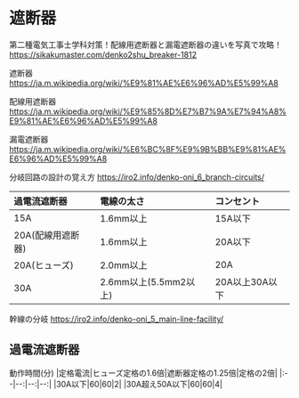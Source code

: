 # 遮断器
第二種電気工事士学科対策！配線用遮断器と漏電遮断器の違いを写真で攻略！
https://sikakumaster.com/denko2shu_breaker-1812

遮断器
https://ja.m.wikipedia.org/wiki/%E9%81%AE%E6%96%AD%E5%99%A8

配線用遮断器
https://ja.m.wikipedia.org/wiki/%E9%85%8D%E7%B7%9A%E7%94%A8%E9%81%AE%E6%96%AD%E5%99%A8

漏電遮断器
https://ja.m.wikipedia.org/wiki/%E6%BC%8F%E9%9B%BB%E9%81%AE%E6%96%AD%E5%99%A8

分岐回路の設計の覚え方
https://iro2.info/denko-oni_6_branch-circuits/

|過電流遮断器|電線の太さ|コンセント|
|:--|:--|:--|
|15A|1.6mm以上|15A以下|
|20A(配線用遮断器)|1.6mm以上|20A以下|
|20A(ヒューズ)|2.0mm以上|20A|
|30A|2.6mm以上(5.5mm2以上)|20A以上30A以下|

幹線の分岐
https://iro2.info/denko-oni_5_main-line-facility/


## 過電流遮断器
動作時間(分)
|定格電流|ヒューズ定格の1.6倍|遮断器定格の1.25倍|定格の2倍|
|:--|--:|--:|--:|
|30A以下|60|60|2|
|30A超え50A以下|60|60|4|



